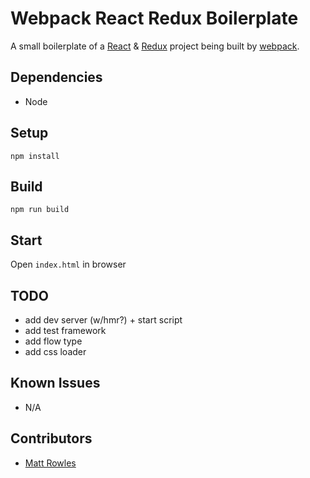 # Webpack React Redux Boilerplate

A small boilerplate of a [React](https://reactjs.org/) & [Redux](https://redux.js.org/) project being built by [webpack](https://webpack.js.org/).

## Dependencies

* Node

## Setup

`npm install`

## Build

`npm run build`

## Start

Open `index.html` in browser 

## TODO

* add dev server (w/hmr?) + start script
* add test framework
* add flow type
* add css loader

## Known Issues

* N/A

## Contributors

* [Matt Rowles](https://www.github.com/mrowles)
